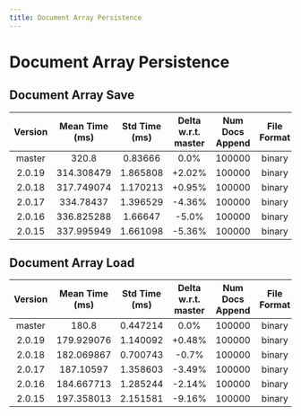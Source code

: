 ```yaml
---
title: Document Array Persistence
---
```

# Document Array Persistence

## Document Array Save

| Version | Mean Time (ms) | Std Time (ms) | Delta w.r.t. master | Num Docs Append | File Format | Iterations |
| :---: | :---: | :---: | :---: | :---: | :---: | :---: |
| master | 320.8 | 0.83666 | 0.0% | 100000 | binary | 5 |
| 2.0.19 | 314.308479 | 1.865808 | +2.02% | 100000 | binary | 5 |
| 2.0.18 | 317.749074 | 1.170213 | +0.95% | 100000 | binary | 5 |
| 2.0.17 | 334.78437 | 1.396529 | -4.36% | 100000 | binary | 5 |
| 2.0.16 | 336.825288 | 1.66647 | -5.0% | 100000 | binary | 5 |
| 2.0.15 | 337.995949 | 1.661098 | -5.36% | 100000 | binary | 5 |
## Document Array Load

| Version | Mean Time (ms) | Std Time (ms) | Delta w.r.t. master | Num Docs Append | File Format | Iterations |
| :---: | :---: | :---: | :---: | :---: | :---: | :---: |
| master | 180.8 | 0.447214 | 0.0% | 100000 | binary | 5 |
| 2.0.19 | 179.929076 | 1.140092 | +0.48% | 100000 | binary | 5 |
| 2.0.18 | 182.069867 | 0.700743 | -0.7% | 100000 | binary | 5 |
| 2.0.17 | 187.10597 | 1.358603 | -3.49% | 100000 | binary | 5 |
| 2.0.16 | 184.667713 | 1.285244 | -2.14% | 100000 | binary | 5 |
| 2.0.15 | 197.358013 | 2.151581 | -9.16% | 100000 | binary | 5 |
